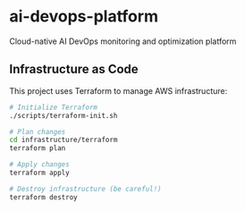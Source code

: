 # ai-devops-platform
Cloud-native AI DevOps monitoring and optimization platform

## Infrastructure as Code

This project uses Terraform to manage AWS infrastructure:

```bash
# Initialize Terraform
./scripts/terraform-init.sh

# Plan changes
cd infrastructure/terraform
terraform plan

# Apply changes
terraform apply

# Destroy infrastructure (be careful!)
terraform destroy